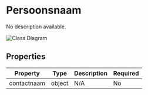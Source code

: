 # Persoonsnaam

No description available.

![Class Diagram](https://github.com/CommonGateway/CustomerInteractionBundle/blob/pluginpageupdate/docs/schema/klant.persoon.svg)

## Properties

| Property | Type | Description | Required |
|----------|------|-------------|----------|
| contactnaam | object | N/A | No |
